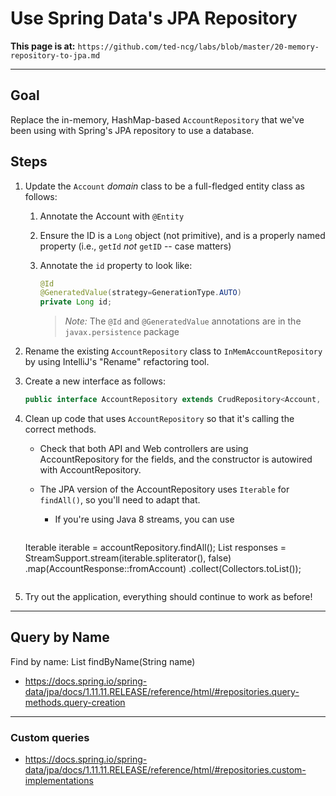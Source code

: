 # Use Spring Data's JPA Repository

**This page is at:** `https://github.com/ted-ncg/labs/blob/master/20-memory-repository-to-jpa.md`

----

## Goal 

Replace the in-memory, HashMap-based `AccountRepository` that we've been using with Spring's JPA repository to use a database.

## Steps

1. Update the `Account` *domain* class to be a full-fledged entity class as follows:
   1. Annotate the Account with `@Entity`
   1. Ensure the ID is a `Long` object (not primitive), and is a properly named property (i.e., `getId` *not* `getID` -- case matters)
   1. Annotate the `id` property to look like:

      ```java
      @Id 
      @GeneratedValue(strategy=GenerationType.AUTO)
      private Long id;
      ```

      > *Note:* The `@Id` and `@GeneratedValue` annotations are in the `javax.persistence` package

1. Rename the existing `AccountRepository` class to `InMemAccountRepository` by using IntelliJ's "Rename" refactoring tool.

1. Create a new interface as follows:

    ```java
    public interface AccountRepository extends CrudRepository<Account, Long>
    ```

1. Clean up code that uses `AccountRepository` so that it's calling the correct methods.

    * Check that both API and Web controllers are using AccountRepository for the fields, and the constructor is autowired with AccountRepository.
    
    * The JPA version of the AccountRepository uses `Iterable` for `findAll()`, so you'll need to adapt that.
    
      * If you're using Java 8 streams, you can use
      
      ```java
    Iterable<Account> iterable = accountRepository.findAll();
    List<AccountResponse> responses = StreamSupport.stream(iterable.spliterator(), false)
                                                   .map(AccountResponse::fromAccount)
                                                   .collect(Collectors.toList());
      ``` 

1. Try out the application, everything should continue to work as before!

----

## Query by Name

Find by name: List<Account> findByName(String name)

* https://docs.spring.io/spring-data/jpa/docs/1.11.11.RELEASE/reference/html/#repositories.query-methods.query-creation

---

### Custom queries

* https://docs.spring.io/spring-data/jpa/docs/1.11.11.RELEASE/reference/html/#repositories.custom-implementations